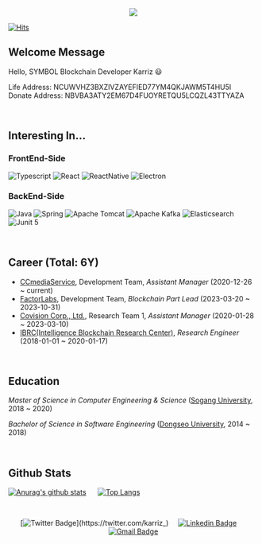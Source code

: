 <div align="center">
 <img src="https://capsule-render.vercel.app/api?type=waving&height=300&color=gradient&text=karriz-dev&section=header&reversal=false&textBg=false&descAlign=50&descAlignY=58&desc=Symbol%20|%20XYM%20|%20Blockchain%20|%20web3.js%20|%20Software%20Enginnering&descSize=12&fontAlignY=38" />
</div>

[![Hits](https://hits.seeyoufarm.com/api/count/incr/badge.svg?url=https%3A%2F%2Fgithub.com%2Fkarriz-dev&count_bg=%23AD4AE2&title_bg=%23404040&icon=&icon_color=%23E7E7E7&title=hits&edge_flat=false)](https://hits.seeyoufarm.com)

## Welcome Message
Hello, SYMBOL Blockchain Developer Karriz 😃

Life Address: NCUWVHZ3BXZIVZAYEFIED77YM4QKJAWM5T4HU5I  
Donate Address: NBVBA3ATY2EM67D4FUOYRETQU5LCQZL43TTYAZA  

<br>

## Interesting In...
### FrontEnd-Side
![Typescript](https://img.shields.io/badge/Typescript-white?style=for-the-badge&logo=typescript)
![React](https://img.shields.io/badge/React-white?style=for-the-badge&logo=react)
![ReactNative](https://img.shields.io/badge/React%20Native-white?style=for-the-badge&logo=react)
![Electron](https://img.shields.io/badge/Electron-272A37?style=for-the-badge&logo=electron)

### BackEnd-Side
![Java](https://img.shields.io/badge/Java-orange?style=for-the-badge&logo=java)
![Spring](https://img.shields.io/badge/Spring-white?style=for-the-badge&logo=spring)
![Apache Tomcat](https://img.shields.io/badge/Apache%20Tomcat-red?style=for-the-badge&logo=apache-tomcat)
![Apache Kafka](https://img.shields.io/badge/Apache%20Kafka-black?style=for-the-badge&logo=apache-kafka)
![Elasticsearch](https://img.shields.io/badge/Elasticsearch-skyblue?style=for-the-badge&logo=elasticsearch)
![Junit 5](https://img.shields.io/badge/Junit%205-white?style=for-the-badge&logo=junit5)

<br>

## Career (Total: 6Y)
+ [CCmediaService](http://ccmedia.co.kr), Development Team, *Assistant Manager* (2020-12-26 ~ current)  
+ [FactorLabs](https://factorlabs.net/index.en.php), Development Team, *Blockchain Part Lead* (2023-03-20 ~ 2023-10-31)  
+ [Covision Corp., Ltd.](https://www.covision.co.kr), Research Team 1, *Assistant Manager* (2020-01-28 ~ 2023-03-10)  
+ [IBRC(Intelligence Blockchain Research Center)](http://itrcblockchain.com/), *Research Engineer* (2018-01-01 ~ 2020-01-17)  

<br>

## Education
*Master of Science in Computer Engineering & Science* ([Sogang University](https://cs.sogang.ac.kr/cs/index_new.html), 2018 ~ 2020)

*Bachelor of Science in Software Engineering* ([Dongseo University](https://uni.dongseo.ac.kr/software), 2014 ~ 2018)

<br>

## Github Stats
 [![Anurag's github stats](https://github-readme-stats.vercel.app/api?username=karriz-dev&theme=radical)](https://github.com/anuraghazra/github-readme-stats)
 &nbsp;&nbsp;&nbsp;&nbsp;&nbsp;[![Top Langs](https://github-readme-stats.vercel.app/api/top-langs/?username=karriz-dev&layout=compact)](https://github.com/anuraghazra/github-readme-stats)

<br>


<div align=center>

[![Twitter Badge](https://img.shields.io/badge/-Twitter-1DA1F2?style=flat&logo=twitter&logoColor=white&link=https://twitter.com/karriz_)](https://twitter.com/karriz_)
&nbsp;&nbsp;&nbsp;&nbsp;[![Linkedin Badge](https://img.shields.io/badge/-LinkedIn-blue?style=flat&logo=Linkedin&logoColor=white&link=https://www.linkedin.com/in/%EB%8F%99%ED%98%84-%EC%9D%B4-73b955161/)](https://www.linkedin.com/in/%EB%8F%99%ED%98%84-%EC%9D%B4-73b955161/)
&nbsp;&nbsp;&nbsp;&nbsp;[![Gmail Badge](https://img.shields.io/badge/Gmail-d14836?style=flat&logo=Gmail&logoColor=white&link=mailto:ldh1428a@gmail.com)](mailto:ldh1428a@gmail.com)

</div>
